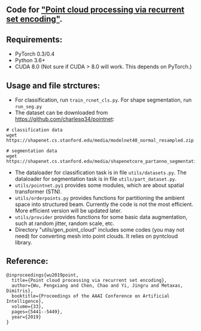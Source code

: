 ## Code for ["Point cloud processing via recurrent set encoding"](https://arxiv.org/pdf/1911.10729.pdf).


## Requirements:
- PyTorch 0.3/0.4
- Python 3.6+
- CUDA 8.0 (Not sure if CUDA > 8.0 will work. This depends on PyTorch.)


## Usage and file strctures:

- For classification, run `train_rcnet_cls.py`. For shape segmentation, run `run_seg.py`
- The dataset can be downloaded from https://github.com/charlesq34/pointnet:
```
# classification data
wget https://shapenet.cs.stanford.edu/media/modelnet40_normal_resampled.zip

# segmentation data
wget https://shapenet.cs.stanford.edu/media/shapenetcore_partanno_segmentation_benchmark_v0_normal.zip
```

- The dataloader for classification task is in file `utils/datasets.py`. The dataloader for segmentation task is in file `utils/part_dataset.py`.
- `utils/pointnet.py1` provides some modules, which are about spatial transformer (STN).  
- `utils/orderpoints.py` provides functions for partitioning the ambient space into structured beam. Currently the code is not the most efficient. More efficient version will be updated later.
- `utils/provider` provides functions for some basic data augmentation, such at random jitter, random scale, etc.
- Directory "utils/gen_point_cloud" includes some codes (you may not need) for converting mesh into point clouds. It relies on pyntcloud library.


## Reference:
```
@inproceedings{wu2019point,
  title={Point cloud processing via recurrent set encoding},
  author={Wu, Pengxiang and Chen, Chao and Yi, Jingru and Metaxas, Dimitris},
  booktitle={Proceedings of the AAAI Conference on Artificial Intelligence},
  volume={33},
  pages={5441--5449},
  year={2019}
}
```